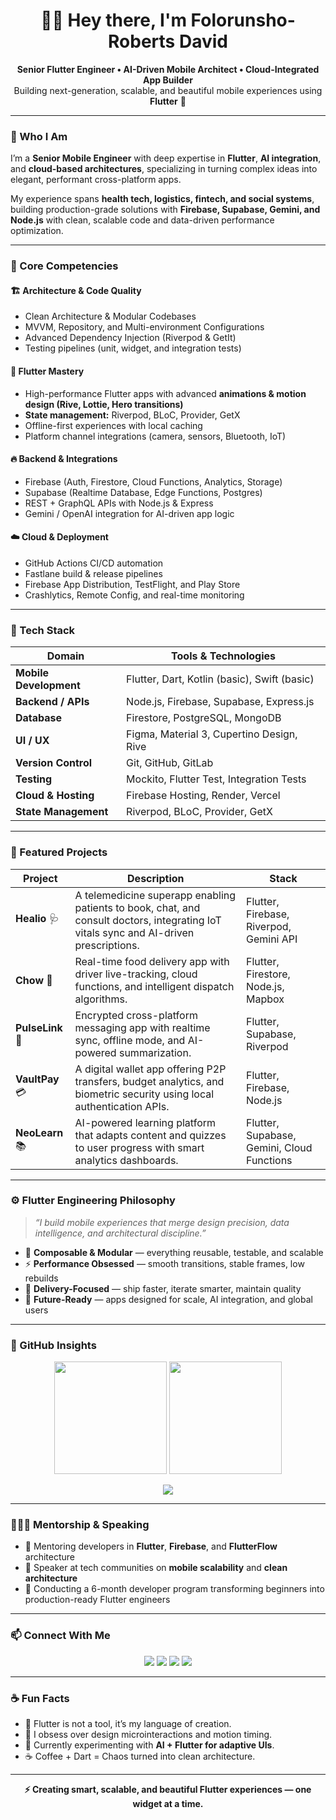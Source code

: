 <h1 align="center">👋🏽 Hey there, I'm Folorunsho-Roberts David</h1>

<p align="center">
  <b>Senior Flutter Engineer • AI-Driven Mobile Architect • Cloud-Integrated App Builder</b>  
  <br>Building next-generation, scalable, and beautiful mobile experiences using <b>Flutter</b> 🦋
</p>

---

### 🚀 Who I Am

I’m a **Senior Mobile Engineer** with deep expertise in **Flutter**, **AI integration**, and **cloud-based architectures**, specializing in turning complex ideas into elegant, performant cross-platform apps.  

My experience spans **health tech, logistics, fintech, and social systems**, building production-grade solutions with **Firebase, Supabase, Gemini, and Node.js** with clean, scalable code and data-driven performance optimization.

---

### 🧠 Core Competencies

#### **🏗️ Architecture & Code Quality**
- Clean Architecture & Modular Codebases  
- MVVM, Repository, and Multi-environment Configurations  
- Advanced Dependency Injection (Riverpod & GetIt)  
- Testing pipelines (unit, widget, and integration tests)  

#### **🦋 Flutter Mastery**
- High-performance Flutter apps with advanced **animations & motion design (Rive, Lottie, Hero transitions)**  
- **State management:** Riverpod, BLoC, Provider, GetX  
- Offline-first experiences with local caching  
- Platform channel integrations (camera, sensors, Bluetooth, IoT)  

#### **🔥 Backend & Integrations**
- Firebase (Auth, Firestore, Cloud Functions, Analytics, Storage)  
- Supabase (Realtime Database, Edge Functions, Postgres)  
- REST + GraphQL APIs with Node.js & Express  
- Gemini / OpenAI integration for AI-driven app logic  

#### **☁️ Cloud & Deployment**
- GitHub Actions CI/CD automation  
- Fastlane build & release pipelines  
- Firebase App Distribution, TestFlight, and Play Store  
- Crashlytics, Remote Config, and real-time monitoring  

---

### 🧰 Tech Stack

| Domain | Tools & Technologies |
|--------|----------------------|
| **Mobile Development** | Flutter, Dart, Kotlin (basic), Swift (basic) |
| **Backend / APIs** | Node.js, Firebase, Supabase, Express.js |
| **Database** | Firestore, PostgreSQL, MongoDB |
| **UI / UX** | Figma, Material 3, Cupertino Design, Rive |
| **Version Control** | Git, GitHub, GitLab |
| **Testing** | Mockito, Flutter Test, Integration Tests |
| **Cloud & Hosting** | Firebase Hosting, Render, Vercel |
| **State Management** | Riverpod, BLoC, Provider, GetX |

---

### 🚧 Featured Projects

| Project | Description | Stack |
|----------|--------------|--------|
| **Healio** 🩺 | A telemedicine superapp enabling patients to book, chat, and consult doctors, integrating IoT vitals sync and AI-driven prescriptions. | Flutter, Firebase, Riverpod, Gemini API |
| **Chow** 🍔 | Real-time food delivery app with driver live-tracking, cloud functions, and intelligent dispatch algorithms. | Flutter, Firestore, Node.js, Mapbox |
| **PulseLink** 💬 | Encrypted cross-platform messaging app with realtime sync, offline mode, and AI-powered summarization. | Flutter, Supabase, Riverpod |
| **VaultPay** 💳 | A digital wallet app offering P2P transfers, budget analytics, and biometric security using local authentication APIs. | Flutter, Firebase, Node.js |
| **NeoLearn** 📚 | AI-powered learning platform that adapts content and quizzes to user progress with smart analytics dashboards. | Flutter, Supabase, Gemini, Cloud Functions |

---

### ⚙️ Flutter Engineering Philosophy

> _“I build mobile experiences that merge design precision, data intelligence, and architectural discipline.”_

- 🧱 **Composable & Modular** — everything reusable, testable, and scalable  
- ⚡ **Performance Obsessed** — smooth transitions, stable frames, low rebuilds  
- 🔄 **Delivery-Focused** — ship faster, iterate smarter, maintain quality  
- 🧭 **Future-Ready** — apps designed for scale, AI integration, and global users  

---

### 🧮 GitHub Insights

<p align="center">
  <img src="https://github-readme-stats.vercel.app/api?username=davidcreated&show_icons=true&theme=radical&hide_border=true" height="180em"/>
  <img src="https://github-readme-streak-stats.herokuapp.com/?user=davidcreated&theme=radical&hide_border=true" height="180em"/>
</p>

<p align="center">
  <img src="https://github-readme-stats.vercel.app/api/top-langs/?username=davidcreated&layout=compact&theme=radical&hide_border=true"/>
</p>

---

### 🧑🏽‍🏫 Mentorship & Speaking

- 🧠 Mentoring developers in **Flutter**, **Firebase**, and **FlutterFlow** architecture  
- 💬 Speaker at tech communities on **mobile scalability** and **clean architecture**  
- 🧩 Conducting a 6-month developer program transforming beginners into production-ready Flutter engineers  

---

### 📫 Connect With Me

<p align="center">
  <a href="mailto:timifroberts@gmail.com"><img src="https://img.shields.io/badge/Email-timifroberts@gmail.com-red?style=for-the-badge&logo=gmail"></a>
  <a href="https://www.linkedin.com/in/david-paul-folorunsho-roberts-198650214"><img src="https://img.shields.io/badge/LinkedIn-Connect-blue?style=for-the-badge&logo=linkedin"></a>
  <a href="https://x.com/davidcreated0"><img src="https://img.shields.io/badge/Twitter-Follow-1DA1F2?style=for-the-badge&logo=x"></a>
  <a href="https://github.com/davidcreated"><img src="https://img.shields.io/badge/GitHub-Follow-000?style=for-the-badge&logo=github"></a>
</p>

---

### ☕ Fun Facts

- 💙 Flutter is not a tool, it’s my language of creation.  
- 🧩 I obsess over design microinteractions and motion timing.  
- 🤖 Currently experimenting with **AI + Flutter for adaptive UIs**.  
- ☕ Coffee + Dart = Chaos turned into clean architecture.  

---

<p align="center">
  <b>⚡ Creating smart, scalable, and beautiful Flutter experiences — one widget at a time.</b>
</p>
